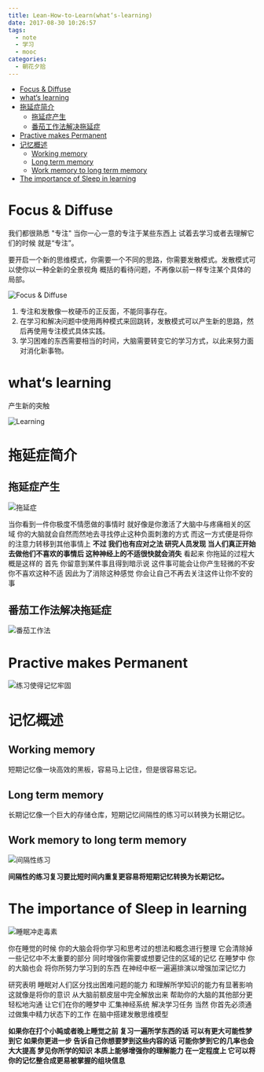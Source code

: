 ```yaml
---
title: Lean-How-to-Learn(what‘s-learning)
date: 2017-08-30 10:26:57
tags:
  - note
  - 学习
  - mooc
categories:
  - 朝花夕拾
---
```


<!-- TOC depthFrom:1 depthTo:6 withLinks:1 updateOnSave:1 orderedList:0 -->

- [Focus & Diffuse](#focus--diffuse)
- [what‘s learning](#whats-learning)
- [拖延症简介](#%E6%8B%96%E5%BB%B6%E7%97%87%E7%AE%80%E4%BB%8B)
	- [拖延症产生](#%E6%8B%96%E5%BB%B6%E7%97%87%E4%BA%A7%E7%94%9F)
	- [番茄工作法解决拖延症](#%E7%95%AA%E8%8C%84%E5%B7%A5%E4%BD%9C%E6%B3%95%E8%A7%A3%E5%86%B3%E6%8B%96%E5%BB%B6%E7%97%87)
- [Practive makes Permanent](#practive-makes-permanent)
- [记忆概述](#%E8%AE%B0%E5%BF%86%E6%A6%82%E8%BF%B0)
	- [Working memory](#working-memory)
	- [Long term memory](#long-term-memory)
	- [Work memory to long term memory](#work-memory-to-long-term-memory)
- [The importance of Sleep in learning](#the-importance-of-sleep-in-learning)

<!-- /TOC -->

<!-- more -->

# Focus & Diffuse

我们都很熟悉 "专注" 当你一心一意的专注于某些东西上 试着去学习或者去理解它们的时候 就是“专注”。

要开启一个新的思维模式，你需要一个不同的思路，你需要发散模式。发散模式可以使你以一种全新的全景视角
概括的看待问题，不再像以前一样专注某个具体的局部。

![Focus & Diffuse](http://oqbaa7a72.bkt.clouddn.com/2017/Screenshot%20from%202017-08-30%2010-08-03.png)

1. 专注和发散像一枚硬币的正反面，不能同事存在。
2. 在学习和解决问题中使用两种模式来回跳转，发散模式可以产生新的思路，然后再使用专注模式具体实践。
3. 学习困难的东西需要相当的时间，大脑需要转变它的学习方式，以此来努力面对消化新事物。

# what‘s learning
产生新的突触

![Learning](http://oqbaa7a72.bkt.clouddn.com/2017/Screenshot%20from%202017-08-30%2010-29-16.png)

# 拖延症简介

## 拖延症产生
![拖延症](http://oqbaa7a72.bkt.clouddn.com/2017/Screenshot%20from%202017-08-30%2010-32-00.png)

当你看到一件你极度不情愿做的事情时 就好像是你激活了大脑中与疼痛相关的区域 你的大脑就会自然而然地去寻找停止这种负面刺激的方式 而这一方式便是将你的注意力转移到其他事情上 **不过 我们也有应对之法 研究人员发现 当人们真正开始去做他们不喜欢的事情后 这种神经上的不适很快就会消失** 看起来 你拖延的过程大概是这样的 首先 你留意到某件事且得到暗示说 这件事可能会让你产生轻微的不安 你不喜欢这种不适 因此为了消除这种感觉 你会让自己不再去关注这件让你不安的事

## 番茄工作法解决拖延症
![番茄工作法](http://oqbaa7a72.bkt.clouddn.com/2017/Screenshot%20from%202017-08-30%2010-47-01.png)

# Practive makes Permanent
![练习使得记忆牢固](http://oqbaa7a72.bkt.clouddn.com/2017/Screenshot%20from%202017-08-30%2010-48-13.png)

# 记忆概述
## Working memory
短期记忆像一块高效的黑板，容易马上记住，但是很容易忘记。
## Long term memory
长期记忆像一个巨大的存储仓库，短期记忆间隔性的练习可以转换为长期记忆。
## Work memory to long term memory
![间隔性练习](http://oqbaa7a72.bkt.clouddn.com/2017/Screenshot%20from%202017-08-30%2010-58-41.png)

**间隔性的练习复习要比短时间内重复更容易将短期记忆转换为长期记忆。**
# The importance of Sleep in learning
![睡眠冲走毒素](http://oqbaa7a72.bkt.clouddn.com/2017/Screenshot%20from%202017-08-30%2010-54-50.png)

你在睡觉的时候 你的大脑会将你学习和思考过的想法和概念进行整理 它会清除掉一些记忆中不太重要的部分 同时增强你需要或想要记住的区域的记忆 在睡梦中 你的大脑也会 将你所努力学习到的东西 在神经中枢一遍遍排演以增强加深记忆力

研究表明 睡眠对人们区分找出困难问题的能力 和理解所学知识的能力有显著影响 这就像是将你的意识 从大脑前额皮层中完全解放出来 帮助你的大脑的其他部分更轻松地沟通 让它们在你的睡梦中 汇集神经系统 解决学习任务 当然 你首先必须通过做集中精力状态下的工作 在脑中搭建发散思维模型

**如果你在打个小盹或者晚上睡觉之前 复习一遍所学东西的话 可以有更大可能性梦到它 如果你更进一步 告诉自己你想要梦到这些内容的话 可能你梦到它的几率也会大大提高 梦见你所学的知识 本质上能够增强你的理解能力 在一定程度上 它可以将你的记忆整合成更易被掌握的组块信息**
